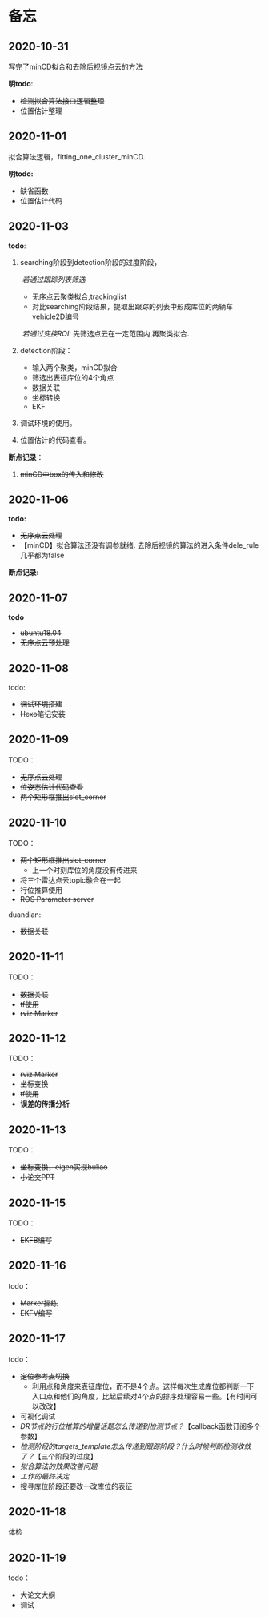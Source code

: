 # 备忘

## 2020-10-31

写完了minCD拟合和去除后视镜点云的方法

**明todo**: 

- ~~检测拟合算法接口逻辑整理~~
- 位置估计整理

## 2020-11-01

拟合算法逻辑，fitting_one_cluster_minCD.

**明todo:**

- ~~缺省函数~~
- 位置估计代码

## 2020-11-03

**todo**:

1. searching阶段到detection阶段的过度阶段，

   ​	*若通过跟踪列表筛选*

   - 无序点云聚类拟合,trackinglist
   - 对比searching阶段结果，提取出跟踪的列表中形成库位的两辆车vehicle2D编号

   ​	*若通过变换ROI*: 先筛选点云在一定范围内,再聚类拟合.

2. detection阶段：

   - 输入两个聚类，minCD拟合
   - 筛选出表征库位的4个角点
   - 数据关联
   - 坐标转换
   - EKF

3. 调试环境的使用。

4. 位置估计的代码查看。

**断点记录**：

1. ~~minCD中box的传入和修改~~

## 2020-11-06

**todo:**

- ~~无序点云处理~~
- 【minCD】拟合算法还没有调参就绪. 去除后视镜的算法的进入条件dele_rule几乎都为false

**断点记录:**

## 2020-11-07

**todo**

- ~~ubuntu18.04~~
- ~~无序点云预处理~~

## 2020-11-08

todo:

- ~~调试环境搭建~~
- ~~Hexo笔记安装~~

## 2020-11-09

TODO：

- ~~无序点云处理~~
- ~~位姿态估计代码查看~~
- ~~两个矩形框推出slot_corner~~

## 2020-11-10

TODO：

- ~~两个矩形框推出slot_corner~~
  - 上一个时刻库位的角度没有传进来
- 将三个雷达点云topic融合在一起
- 行位推算使用
- ~~ROS Parameter server~~

duandian:

- ~~数据关联~~

## 2020-11-11

TODO：

- ~~数据关联~~
- ~~tf使用~~
- ~~rviz Marker~~

## 2020-11-12

TODO：

- ~~rviz Marker~~
- ~~坐标变换~~
- ~~tf使用~~
- **误差的传播分析**

## 2020-11-13

TODO：

- ~~坐标变换，eigen实现buliao~~
- ~~小论文PPT~~

## 2020-11-15

TODO：

- ~~EKFB编写~~

## 2020-11-16

todo：

- ~~Marker操练~~
- ~~EKFV编写~~

## 2020-11-17

todo：

- ~~定位参考点切换~~
  - 利用点和角度来表征库位，而不是4个点。这样每次生成库位都判断一下入口点和他们的角度，比起后续对4个点的排序处理容易一些。【有时间可以改改】
- 可视化调试
- *DR节点的行位推算的增量话题怎么传递到检测节点？*【callback函数订阅多个参数】
- *检测阶段的targets_template怎么传递到跟踪阶段？什么时候判断检测收敛了？*【三个阶段的过度】
- *拟合算法的效果改善问题*
- *工作的最终决定*
- 搜寻库位阶段还要改一改库位的表征

## 2020-11-18

体检

## 2020-11-19

todo：

- 大论文大纲
- 调试

